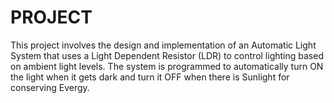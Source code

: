 # PROJECT
This project involves the design and implementation of an Automatic Light System that uses a Light Dependent Resistor (LDR) to control lighting based on ambient light levels. The system is programmed to automatically turn ON the light when it gets dark and turn it OFF when there is Sunlight for conserving Evergy.
